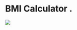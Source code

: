 # BMI Calculator .
<img src="https://github.com/MohammeddAhmed/BMI-Calculator-Flutter/assets/61630613/ecfd01d3-1d68-4efd-9ff7-4534568f2895" >
